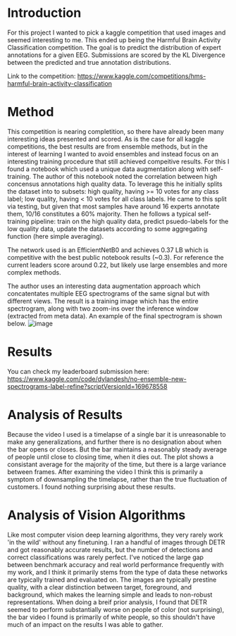 
# Introduction
For this project I wanted to pick a kaggle competition that used images and seemed interesting to me. This ended up being the Harmful Brain Activity Classification competition. The goal is to predict the distribution of expert annotations for a given EEG. Submissions are scored by the KL Divergence between the predicted and true annotation distributions. 

Link to the competition: https://www.kaggle.com/competitions/hms-harmful-brain-activity-classification

# Method
This competition is nearing completition, so there have already been many interesting ideas presented and scored. As is the case for all kaggle competitions, the best results are from ensemble methods, but in the interest of learning I wanted to avoid ensembles and instead focus on an interesting training procedure that still achieved compeitive results. For this I found a notebook which used a unique data augmentation along with self-training. The author of this notebook noted the correlation between high concensus annotations high quality data. To leverage this he initially splits the dataset into to subsets: high quality, having >= 10 votes for any  class label; low quality, having < 10 votes for all class labels. He came to this split via testing, but given that most samples have around 16 experts annotate them, 10/16 constitutes a 60% majority. Then he follows a typical self-training pipeline: train on the high quality data, predict psuedo-labels for the low quality data, update the datasets according to some aggregating function (here simple averaging).

The network used is an EfficientNetB0 and achieves 0.37 LB which is competitive with the best public notebook results (~0.3). For reference the current leaders score around 0.22, but likely use large ensembles and more complex methods.


The author uses an interesting data augmentation approach which concatentates multiple EEG spectrograms of the same signal but with different views. The result is a training image which has the entire spectrogram, along with two zoom-ins over the inference window (extracted from meta data). An example of the final spectrogram is shown below.
![image](https://github.com/DylanDeshler/Computer-Vision/assets/12647385/0208530b-6002-40f5-bdfa-e66b52e4be74)


# Results
You can check my leaderboard submission here:
https://www.kaggle.com/code/dylandesh/no-ensemble-new-spectrograms-label-refine?scriptVersionId=169678558

# Analysis of Results
Because the video I used is a timelapse of a single bar it is unreasonable to make any generalizations, and further there is no designation about when the bar opens or closes. But the bar maintains a reasonably steady average of people until close to closing time, when it dies out. The plot shows a consistant average for the majority of the time, but there is a large variance between frames. After examining the video I think this is primarily a symptom of downsampling the timelapse, rather than the true fluctuation of customers. I found nothing surprising about these results.


# Analysis of Vision Algorithms
Like most computer vision deep learning algorithms, they very rarely work 'in the wild' without any finetuning. I ran a handful of images through DETR and got reasonably accurate results, but the number of detections and correct classifications was rarely perfect. I've noticed the large gap between benchmark accuracy and real world performance frequently with my work, and I think it primarily stems from the type of data these networks are typically trained and evaluated on. The images are typically prestine quality, with a clear distinction between target, foreground, and background, which makes the learning simple and leads to non-robust representations. When doing a breif prior analysis, I found that DETR seemed to perform substantially worse on people of color (not surprising), the bar video I found is primarily of white people, so this shouldn't have much of an impact on the results I was able to gather.
